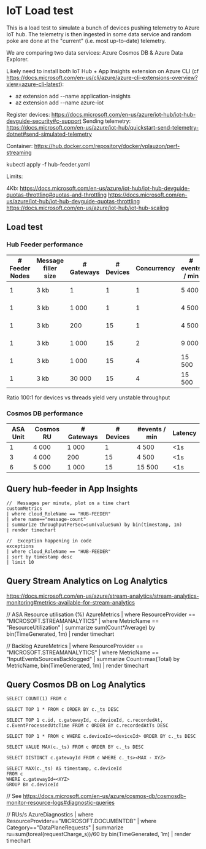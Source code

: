 # IoT Load test

This is a load test to simulate a bunch of devices pushing telemetry to Azure IoT hub.  The telemetry is then ingested in some data service and random poke are done at the "current" (i.e. most up-to-date) telemetry.

We are comparing two data services:  Azure Cosmos DB & Azure Data Explorer.

Likely need to install both IoT Hub + App Insights extension on Azure CLI (cf https://docs.microsoft.com/en-us/cli/azure/azure-cli-extensions-overview?view=azure-cli-latest):

*   az extension add --name application-insights
*   az extension add --name azure-iot

Register devices:  https://docs.microsoft.com/en-us/azure/iot-hub/iot-hub-devguide-security#c-support
Sending telemetry:  https://docs.microsoft.com/en-us/azure/iot-hub/quickstart-send-telemetry-dotnet#send-simulated-telemetry

Container:  https://hub.docker.com/repository/docker/vplauzon/perf-streaming

kubectl apply -f hub-feeder.yaml

Limits:

4Kb:  https://docs.microsoft.com/en-us/azure/iot-hub/iot-hub-devguide-quotas-throttling#quotas-and-throttling
https://docs.microsoft.com/en-us/azure/iot-hub/iot-hub-devguide-quotas-throttling
https://docs.microsoft.com/en-us/azure/iot-hub/iot-hub-scaling

## Load test

### Hub Feeder performance

\# Feeder Nodes|Message filler size|\# Gateways|\# Devices|Concurrency|# events / min|IoT Scale
-|-|-|-|-|-|-
1|3 kb|1|1|1|5 400|1 x B3
1|3 kb|1 000|1|1|4 500|1 x B3
1|3 kb|200|15|1|4 500|3 x B3
1|3 kb|1 000|15|2|9 000|3 x B3
1|3 kb|1 000|15|4|15 500|3 x B3
1|3 kb|30 000|15|4|15 500|3 x B3

Ratio 100:1 for devices vs threads yield very unstable throughput

### Cosmos DB performance

ASA Unit|Cosmos RU|\# Gateways|\# Devices|#events / min|Latency
-|-|-|-|-|-
1|4 000|1 000|1|4 500|<1s
3|4 000|200|15|4 500|<1s
6|5 000|1 000|15|15 500|<1s

## Query hub-feeder in App Insights

```
//  Messages per minute, plot on a time chart
customMetrics
| where cloud_RoleName == "HUB-FEEDER"
| where name=="message-count"
| summarize throughputPerSec=sum(valueSum) by bin(timestamp, 1m)
| render timechart

//  Exception happening in code
exceptions
| where cloud_RoleName == "HUB-FEEDER"
| sort by timestamp desc
| limit 10
```

## Query Stream Analytics on Log Analytics

https://docs.microsoft.com/en-us/azure/stream-analytics/stream-analytics-monitoring#metrics-available-for-stream-analytics

//  ASA Resource utilisation (%)
AzureMetrics
| where ResourceProvider == "MICROSOFT.STREAMANALYTICS"
| where MetricName == "ResourceUtilization"
| summarize sum(Count*Average) by bin(TimeGenerated, 1m)
| render timechart 

//  Backlog
AzureMetrics
| where ResourceProvider == "MICROSOFT.STREAMANALYTICS"
| where MetricName == "InputEventsSourcesBacklogged"
| summarize Count=max(Total) by MetricName, bin(TimeGenerated, 1m)
| render timechart 

##  Query Cosmos DB on Log Analytics

```
SELECT COUNT(1) FROM c

SELECT TOP 1 * FROM c ORDER BY c._ts DESC

SELECT TOP 1 c.id, c.gatewayId, c.deviceId, c.recordedAt, c.EventProcessedUtcTime FROM c ORDER BY c.recordedAtTs DESC

SELECT TOP 1 * FROM c WHERE c.deviceId=<deviceId> ORDER BY c._ts DESC

SELECT VALUE MAX(c._ts) FROM c ORDER BY c._ts DESC

SELECT DISTINCT c.gatewayId FROM c WHERE c._ts><MAX - XYZ>

SELECT MAX(c._ts) AS timestamp, c.deviceId
FROM c
WHERE c.gatewayId=<XYZ>
GROUP BY c.deviceId
```

//  See https://docs.microsoft.com/en-us/azure/cosmos-db/cosmosdb-monitor-resource-logs#diagnostic-queries

//  RUs/s
AzureDiagnostics 
| where ResourceProvider=="MICROSOFT.DOCUMENTDB" 
| where Category=="DataPlaneRequests" 
| summarize ru=sum(toreal(requestCharge_s))/60 by bin(TimeGenerated, 1m)
| render timechart 
